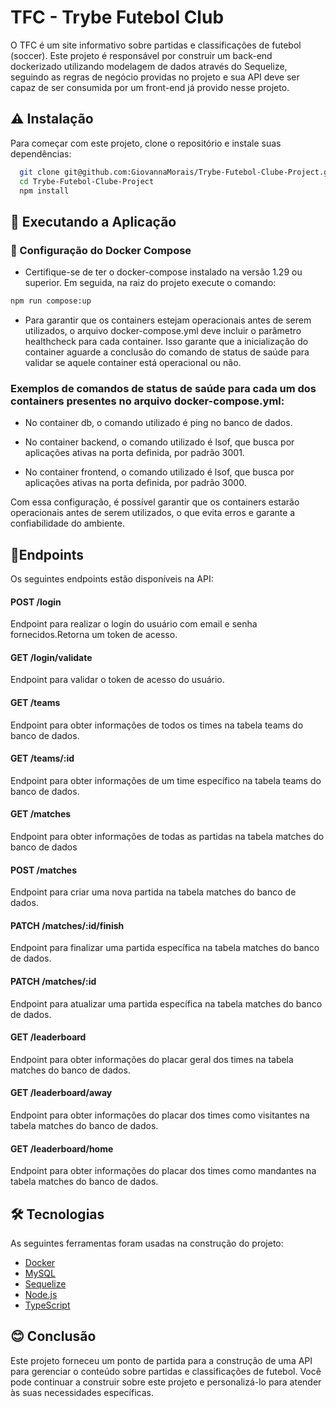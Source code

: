 
# TFC - Trybe Futebol Club

O TFC é um site informativo sobre partidas e classificações de futebol (soccer). Este projeto é responsável por construir um back-end dockerizado utilizando modelagem de dados através do Sequelize, seguindo as regras de negócio providas no projeto e sua API deve ser capaz de ser consumida por um front-end já provido nesse projeto.




## ⚠️ Instalação

Para começar com este projeto, clone o repositório e instale suas dependências:

```bash
  git clone git@github.com:GiovannaMorais/Trybe-Futebol-Clube-Project.git
  cd Trybe-Futebol-Clube-Project
  npm install
```
    
## 🎲 Executando a Aplicação


### 🔸 Configuração do Docker Compose
- Certifique-se de ter o docker-compose instalado na versão 1.29 ou superior. Em seguida, na raiz do projeto execute o comando:


```bash
npm run compose:up
```

- Para garantir que os containers estejam operacionais antes de serem utilizados, o arquivo docker-compose.yml deve incluir o parâmetro healthcheck para cada container. Isso garante que a inicialização do container aguarde a conclusão do comando de status de saúde para validar se aquele container está operacional ou não.

###  Exemplos de comandos de status de saúde para cada um dos containers presentes no arquivo docker-compose.yml:

- No container db, o comando utilizado é ping no banco de dados.

- No container backend, o comando utilizado é lsof, que busca por aplicações ativas na porta definida, por padrão 3001.

- No container frontend, o comando utilizado é lsof, que busca por aplicações ativas na porta definida, por padrão 3000.

Com essa configuração, é possível garantir que os containers estarão operacionais antes de serem utilizados, o que evita erros e garante a confiabilidade do ambiente.

## 📍Endpoints

Os seguintes endpoints estão disponíveis na API:



#### POST /login

Endpoint para realizar o login do usuário com email e senha fornecidos.Retorna um token de acesso.

#### GET /login/validate

Endpoint para validar o token de acesso do usuário.

#### GET /teams

Endpoint para obter informações de todos os times na tabela teams do banco de dados.

#### GET /teams/:id

Endpoint para obter informações de um time específico na tabela teams do banco de dados.

#### GET /matches

Endpoint para obter informações de todas as partidas na tabela matches do banco de dados

#### POST /matches

Endpoint para criar uma nova partida na tabela matches do banco de dados.

#### PATCH /matches/:id/finish

Endpoint para finalizar uma partida específica na tabela matches do banco de dados.

#### PATCH /matches/:id

Endpoint para atualizar uma partida específica na tabela matches do banco de dados.

#### GET /leaderboard

Endpoint para obter informações do placar geral dos times na tabela matches do banco de dados.

#### GET /leaderboard/away 

Endpoint para obter informações do placar dos times como visitantes na tabela matches do banco de dados.

#### GET /leaderboard/home

Endpoint para obter informações do placar dos times como mandantes na tabela matches do banco de dados.


## 🛠 Tecnologias

As seguintes ferramentas foram usadas na construção do projeto:

- [Docker](https://www.docker.com/)
- [MySQL](https://www.mysql.com/)
- [Sequelize](https://sequelize.org/)
- [Node.js](https://nodejs.org/en/)
- [TypeScript](https://www.typescriptlang.org/)
## 😊 Conclusão

Este projeto forneceu um ponto de partida para a construção de uma API para gerenciar o conteúdo  sobre partidas e classificações de futebol. Você pode continuar a construir sobre este projeto e personalizá-lo para atender às suas necessidades específicas.

